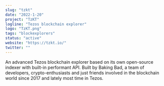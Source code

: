 ```yaml
---
slug: "tzkt"
date: "2022-1-20"
project: "TzKT"
logline: "Tezos blockchain explorer"
logo: "TzKT.png"
tags: "blockexplorers"
status: "active"
website: "https://tzkt.io/"
twitter: ""
---
```


 An advanced Tezos blockchain explorer based on its own open-source indexer with built-in performant API. Built by Baking Bad, a team of developers, crypto-enthusiasts and just friends involved in the blockchain world since 2017 and lately most time in Tezos. 